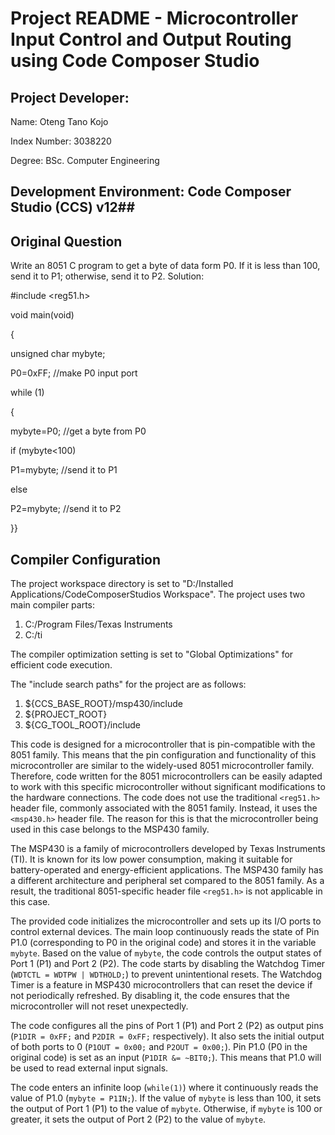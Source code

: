 # Project README - Microcontroller Input Control and Output Routing using Code Composer Studio

## Project Developer:

Name: Oteng Tano Kojo

Index Number: 3038220

Degree: BSc. Computer Engineering


## Development Environment:  Code Composer Studio (CCS) v12##


## Original Question 

Write an 8051 C program to get a byte of data form P0. If it is less than 100, send it to P1; otherwise, send it to P2.
Solution:

#include <reg51.h>

void main(void)

{

unsigned char mybyte;

P0=0xFF; //make P0 input port

while (1)

{

mybyte=P0; //get a byte from P0

if (mybyte<100)

P1=mybyte; //send it to P1

else

P2=mybyte; //send it to P2

}}


## Compiler Configuration 

The project workspace directory is set to "D:/Installed Applications/CodeComposerStudios Workspace".
The project uses two main compiler parts:

1. C:/Program Files/Texas Instruments
2. C:/ti

The compiler optimization setting is set to "Global Optimizations" for efficient code execution.

The "include search paths" for the project are as follows:

1. ${CCS_BASE_ROOT}/msp430/include
2. ${PROJECT_ROOT}
3. ${CG_TOOL_ROOT}/include



This code is designed for a microcontroller that is pin-compatible with the 8051 family. This means that the pin configuration and functionality of this microcontroller are similar to the widely-used 8051 microcontroller family. Therefore, code written for the 8051 microcontrollers can be easily adapted to work with this specific microcontroller without significant modifications to the hardware connections.
The code does not use the traditional `<reg51.h>` header file, commonly associated with the 8051 family. Instead, it uses the `<msp430.h>` header file. The reason for this is that the microcontroller being used in this case belongs to the MSP430 family.

The MSP430 is a family of microcontrollers developed by Texas Instruments (TI). It is known for its low power consumption, making it suitable for battery-operated and energy-efficient applications. The MSP430 family has a different architecture and peripheral set compared to the 8051 family. As a result, the traditional 8051-specific header file `<reg51.h>` is not applicable in this case.

The provided code initializes the microcontroller and sets up its I/O ports to control external devices. The main loop continuously reads the state of Pin P1.0 (corresponding to P0 in the original code) and stores it in the variable `mybyte`. Based on the value of `mybyte`, the code controls the output states of Port 1 (P1) and Port 2 (P2).
The code starts by disabling the Watchdog Timer (`WDTCTL = WDTPW | WDTHOLD;`) to prevent unintentional resets. The Watchdog Timer is a feature in MSP430 microcontrollers that can reset the device if not periodically refreshed. By disabling it, the code ensures that the microcontroller will not reset unexpectedly.

The code configures all the pins of Port 1 (P1) and Port 2 (P2) as output pins (`P1DIR = 0xFF;` and `P2DIR = 0xFF;` respectively). It also sets the initial output of both ports to 0 (`P1OUT = 0x00;` and `P2OUT = 0x00;`).
Pin P1.0 (P0 in the original code) is set as an input (`P1DIR &= ~BIT0;`). This means that P1.0 will be used to read external input signals.


The code enters an infinite loop (`while(1)`) where it continuously reads the value of P1.0 (`mybyte = P1IN;`). If the value of `mybyte` is less than 100, it sets the output of Port 1 (P1) to the value of `mybyte`. Otherwise, if `mybyte` is 100 or greater, it sets the output of Port 2 (P2) to the value of `mybyte`.

